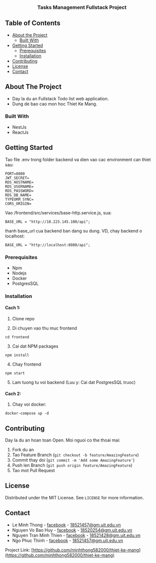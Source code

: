   <h3 align="center">Tasks Management Fullstack Project</h3>

<!-- TABLE OF CONTENTS -->

## Table of Contents

-   [About the Project](#about-the-project)
    -   [Built With](#built-with)
-   [Getting Started](#getting-started)
    -   [Prerequisites](#prerequisites)
    -   [Installation](#installation)
-   [Contributing](#contributing)
-   [License](#license)
-   [Contact](#contact)

<!-- ABOUT THE PROJECT -->

## About The Project

-   Day la du an Fullstack Todo list web application.
-   Dung de bao cao mon hoc Thiet Ke Mang.

### Built With

-   NestJs
-   ReactJs

<!-- GETTING STARTED -->

## Getting Started

Tao file .env trong folder backend va dien vao cac environment can thiet sau:

```
PORT=8080
JWT_SECRET=
RDS_HOSTNAME=
RDS_USERNAME=
RDS_PASSWORD=
RDS_DB_NAME=
TYPEORM_SYNC=
CORS_ORIGIN=
```

Vao /frontend/src/services/base-http.service.js, sua:

```
BASE_URL = "http://18.223.145.100/api";
```

thanh base_url cua backend ban dang su dung. VD, chay backend o localhost:

```
BASE_URL = "http://localhost:8080/api";
```

### Prerequisites

-   Npm
-   Nodejs
-   Docker
-   PostgresSQL

### Installation

#### Cach 1:

1. Clone repo

2. Di chuyen vao thu muc frontend

```
cd frontend
```

3. Cai dat NPM packages

```
npm install
```

4. Chay frontend

```
npm start
```

5. Lam tuong tu voi backend (Luu y: Cai dat PostgresSQL truoc)

#### Cach 2:

1. Chay voi docker:

```
docker-compose up -d
```

## Contributing

Day la du an hoan toan Open. Moi nguoi co the thoai mai:

1. Fork du an
2. Tao Feature Branch (`git checkout -b feature/AmazingFeature`)
3. Commit thay doi (`git commit -m 'Add some AmazingFeature'`)
4. Push len Branch (`git push origin feature/AmazingFeature`)
5. Tao mot Pull Request

<!-- LICENSE -->

## License

Distributed under the MIT License. See `LICENSE` for more information.

<!-- CONTACT -->

## Contact

-   Le Minh Thong - [facebook](https://www.facebook.com/MnhThngLe/) - 18521457@gm.uit.edu.vn
-   Nguyen Vo Bao Huy - [facebook](https://www.facebook.com/profile.php?id=100007922357550) - 18520254@gm.uit.edu.vn
-   Nguyen Tran Minh Thien - [facebook](https://www.facebook.com/thienhenry0103) - 18521428@gm.uit.edu.vn
-   Ngo Phuc Thinh - [facebook](https://www.facebook.com/TonyNgo0206) - 18521457@gm.uit.edu.vn

Project Link: [https://github.com/minhthong582000/thiet-ke-mang](https://github.com/minhthong582000/thiet-ke-mang)
